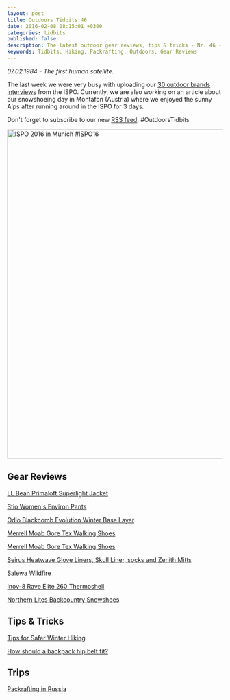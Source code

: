 ```yaml
---
layout: post
title: Outdoors Tidbits 46
date: 2016-02-08 08:15:01 +0300
categories: tidbits
published: false
description: The latest outdoor gear reviews, tips & tricks - Nr. 46 - #OutdoorsTidbits
keywords: Tidbits, Hiking, Packrafting, Outdoors, Gear Reviews
---
```

*07.02.1984 - The first human satellite.*

The last week we were very busy with uploading our <a href="http://www.hikeventures.com/ISPO-2016-interviews/">30 outdoor brands interviews</a> from the ISPO. Currently, we are also working on an article about our snowshoeing day in Montafon (Austria) where we enjoyed the sunny Alps after running around in the ISPO for 3 days.

Don't forget to subscribe to our new [RSS feed](http://feedio.co/@hikeventures/feed "RSS"). #OutdoorsTidbits

<a data-flickr-embed="true"  href="https://www.flickr.com/photos/90204224@N07/23970266573/in/dateposted-public/" title="ISPO 2016 in Munich #ISPO16"><img src="https://farm2.staticflickr.com/1511/23970266573_3467042246_b.jpg" width="1024" height="768" alt="ISPO 2016 in Munich #ISPO16"></a><script async src="//embedr.flickr.com/assets/client-code.js" charset="utf-8"></script>
<!--more-->

## Gear Reviews
<a href="http://feeds.feedblitz.com/~/136244943/0/sectionhikercom~LL-Bean-Primaloft-Superlight-Jacket-Review/">LL Bean Primaloft Superlight Jacket</a>

<a href="http://www.theoutdooradventure.net/2016/02/stio-womens-environ-pants-gear-review/">Stio Women's Environ Pants</a>

<a href="http://thegirloutdoors.co.uk/2016/02/01/review-odlo-winter-base-layers/">Odlo Blackcomb Evolution Winter Base Layer</a>

<a href="http://www.fionaoutdoors.co.uk/2016/02/kit-review-merrell-moab-gore-tex-walking-shoes.html">Merrell Moab Gore Tex Walking Shoes</a>

<a href="http://www.fionaoutdoors.co.uk/2016/02/kit-review-merrell-moab-gore-tex-walking-shoes.html">Merrell Moab Gore Tex Walking Shoes</a>

<a href="http://southwestultralight.blogspot.com/2016/01/gear-review-and-my-favorite-gear-7.html">Seirus Heatwave Glove Liners, Skull Liner, socks and Zenith Mitts</a>

<a href="http://www.gearexposure.com/salewa-wildfire-review-technical-approach-shoe-meet-comfort/">Salewa Wildfire</a>

<a href="http://www.gearexposure.com/inov-8-race-elite-260-thermoshell-review/">Inov-8 Rave Elite 260 Thermoshell</a>

<a href="http://feeds.feedblitz.com/~/134110555/0/sectionhikercom~Northern-Lites-Backcountry-Snowshoes-Review/">Northern Lites Backcountry Snowshoes</a>

## Tips & Tricks
<a href="http://www.fionaoutdoors.co.uk/2016/02/tips-for-safer-winter-hiking.html">Tips for Safer Winter Hiking</a>

<a href="hhttp://feeds.feedblitz.com/~/135587561/0/sectionhikercom~How-Should-a-Backpack-Hip-Belt-Fit/">How should a backpack hip belt fit?</a>

## Trips
<a href="http://www.packrafting.de/2016/02/fliegenfischer-im-polarural.html">Packrafting in Russia</a>
